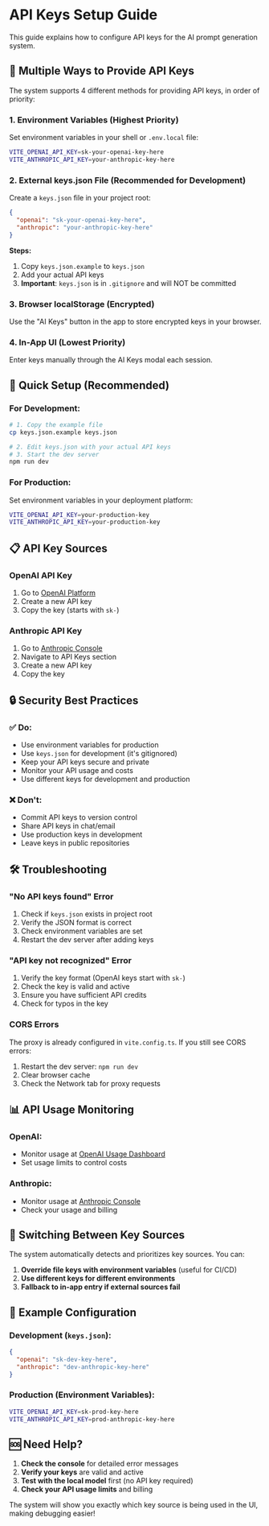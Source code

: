 # API Keys Setup Guide

This guide explains how to configure API keys for the AI prompt generation system.

## 🔑 **Multiple Ways to Provide API Keys**

The system supports 4 different methods for providing API keys, in order of priority:

### 1. **Environment Variables** (Highest Priority)
Set environment variables in your shell or `.env.local` file:

```bash
VITE_OPENAI_API_KEY=sk-your-openai-key-here
VITE_ANTHROPIC_API_KEY=your-anthropic-key-here
```

### 2. **External keys.json File** (Recommended for Development)
Create a `keys.json` file in your project root:

```json
{
  "openai": "sk-your-openai-key-here",
  "anthropic": "your-anthropic-key-here"
}
```

**Steps:**
1. Copy `keys.json.example` to `keys.json`
2. Add your actual API keys
3. **Important**: `keys.json` is in `.gitignore` and will NOT be committed

### 3. **Browser localStorage** (Encrypted)
Use the "AI Keys" button in the app to store encrypted keys in your browser.

### 4. **In-App UI** (Lowest Priority)
Enter keys manually through the AI Keys modal each session.

## 🚀 **Quick Setup (Recommended)**

### For Development:
```bash
# 1. Copy the example file
cp keys.json.example keys.json

# 2. Edit keys.json with your actual API keys
# 3. Start the dev server
npm run dev
```

### For Production:
Set environment variables in your deployment platform:
```bash
VITE_OPENAI_API_KEY=your-production-key
VITE_ANTHROPIC_API_KEY=your-production-key
```

## 📋 **API Key Sources**

### **OpenAI API Key**
1. Go to [OpenAI Platform](https://platform.openai.com/api-keys)
2. Create a new API key
3. Copy the key (starts with `sk-`)

### **Anthropic API Key**
1. Go to [Anthropic Console](https://console.anthropic.com/)
2. Navigate to API Keys section
3. Create a new API key
4. Copy the key

## 🔒 **Security Best Practices**

### ✅ **Do:**
- Use environment variables for production
- Use `keys.json` for development (it's gitignored)
- Keep your API keys secure and private
- Monitor your API usage and costs
- Use different keys for development and production

### ❌ **Don't:**
- Commit API keys to version control
- Share API keys in chat/email
- Use production keys in development
- Leave keys in public repositories

## 🛠️ **Troubleshooting**

### **"No API keys found" Error**
1. Check if `keys.json` exists in project root
2. Verify the JSON format is correct
3. Check environment variables are set
4. Restart the dev server after adding keys

### **"API key not recognized" Error**
1. Verify the key format (OpenAI keys start with `sk-`)
2. Check the key is valid and active
3. Ensure you have sufficient API credits
4. Check for typos in the key

### **CORS Errors**
The proxy is already configured in `vite.config.ts`. If you still see CORS errors:
1. Restart the dev server: `npm run dev`
2. Clear browser cache
3. Check the Network tab for proxy requests

## 📊 **API Usage Monitoring**

### **OpenAI:**
- Monitor usage at [OpenAI Usage Dashboard](https://platform.openai.com/usage)
- Set usage limits to control costs

### **Anthropic:**
- Monitor usage at [Anthropic Console](https://console.anthropic.com/)
- Check your usage and billing

## 🔄 **Switching Between Key Sources**

The system automatically detects and prioritizes key sources. You can:

1. **Override file keys with environment variables** (useful for CI/CD)
2. **Use different keys for different environments**
3. **Fallback to in-app entry if external sources fail**

## 📝 **Example Configuration**

### Development (`keys.json`):
```json
{
  "openai": "sk-dev-key-here",
  "anthropic": "dev-anthropic-key-here"
}
```

### Production (Environment Variables):
```bash
VITE_OPENAI_API_KEY=sk-prod-key-here
VITE_ANTHROPIC_API_KEY=prod-anthropic-key-here
```

## 🆘 **Need Help?**

1. **Check the console** for detailed error messages
2. **Verify your keys** are valid and active
3. **Test with the local model** first (no API key required)
4. **Check your API usage limits** and billing

The system will show you exactly which key source is being used in the UI, making debugging easier!
